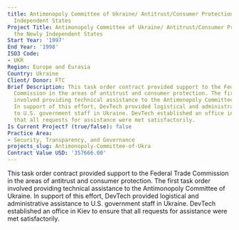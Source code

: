 ```yaml
---
title: Antimonopoly Committee of Ukraine/ Antitrust/Consumer Protection in the Newly
  Independent States
Project Title: Antimonopoly Committee of Ukraine/ Antitrust/Consumer Protection in
  the Newly Independent States
Start Year: '1997'
End Year: '1998'
ISO3 Code:
- UKR
Region: Europe and Eurasia
Country: Ukraine
Client/ Donor: FTC
Brief Description: This task order contract provided support to the Federal Trade
  Commission in the areas of antitrust and consumer protection. The first task order
  involved providing technical assistance to the Antimonopoly Committee of Ukraine.
  In support of this effort, DevTech provided logistical and administrative assistance
  to U.S. government staff in Ukraine. DevTech established an office in Kiev to ensure
  that all requests for assistance were met satisfactorily.
Is Current Project? (true/false): false
Practice Area:
- Security, Transparency, and Governance
projects_slug: Antimonopoly-Committee-of-Ukra
Contract Value USD: '357666.00'
---
```


This task order contract provided support to the Federal Trade Commission in the areas of antitrust and consumer protection. The first task order involved providing technical assistance to the Antimonopoly Committee of Ukraine. In support of this effort, DevTech provided logistical and administrative assistance to U.S. government staff in Ukraine. DevTech established an office in Kiev to ensure that all requests for assistance were met satisfactorily.